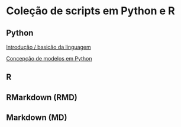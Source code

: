 # Coleção de scripts em Python e R
## Python
[Introdução / basicão da linguagem](https://github.com/ramonferrari/r_and_python/blob/main/intro_python.md)


[Concepção de modelos em Python](https://github.com/ramonferrari/r_and_python/blob/main/modelos_em_python.md)

## R


## RMarkdown (RMD)



## Markdown (MD)
